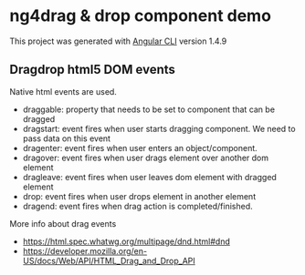 # ng4drag & drop component demo

This project was generated with [Angular CLI](https://github.com/angular/angular-cli) version 1.4.9

## Dragdrop html5 DOM events

Native html events are used.

- draggable: property that needs to be set to component that can be dragged
- dragstart: event fires when user starts dragging component. We need to pass data on this event 
- dragenter: event fires when user enters an object/component.
- dragover: event fires when user drags element over another dom element
- dragleave: event fires when user leaves dom element with dragged element
- drop: event fires when user drops element in another element
- dragend: event fires when drag action is completed/finished.

More info about drag events

- https://html.spec.whatwg.org/multipage/dnd.html#dnd
- https://developer.mozilla.org/en-US/docs/Web/API/HTML_Drag_and_Drop_API


